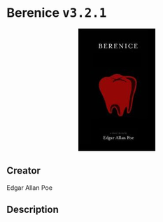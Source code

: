 
# Berenice <kbd>v3.2.1</kbd>

<center>
  <img src="./cover-1024.jpg"/>
</center>

## Creator
Edgar Allan Poe

## Description

